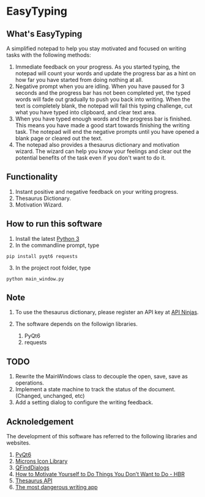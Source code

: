 # EasyTyping

## What's EasyTyping

A simplified notepad to help you stay motivated and focused on writing tasks with the following methods:

1. Immediate feedback on your progress. As you started typing, the notepad will count your words and update the progress bar as a hint on how far you have started from doing nothing at all.
1. Negative prompt when you are idling. When you have paused for 3 seconds and the progress bar has not been completed yet, the typed words will fade out gradually to push you back into writing. When the text is completely blank, the notepad will fail this typing challenge, cut what you have typed into clipboard, and clear text area.
1. When you have typed enough words and the progress bar is finished. This means you have made a good start towards finishing the writing task. The notepad will end the negative prompts until you have opened a blank page or cleared out the text.
1. The notepad also provides a thesaurus dictionary and motivation wizard. The wizard can help you know your feelings and clear out the potential benefits of the task even if you don't want to do it.

## Functionality

1. Instant positive and negative feedback on your writing progress.
1. Thesaurus Dictionary.
1. Motivation Wizard.

## How to run this software

1. Install the latest [Python 3](https://www.python.org/downloads/)
2. In the commandline prompt, type
~~~
pip install pyqt6 requests
~~~
3. In the project root folder, type
~~~
python main_window.py
~~~

## Note

1. To use the thesaurus dictionary, please register an API key at [API Ninjas](https://api-ninjas.com/api/thesaurus).

1. The software depends on the followign libraries.
    1. PyQt6
    1. requests

## TODO
1. Rewrite the MainWindows class to decouple the open, save, save as operations.
1. Implement a state machine to track the status of the document. (Changed, unchanged, etc)
1. Add a setting dialog to configure the writing feedback.

## Acknoledgement

The development of this software has referred to the following libraries and websites.

1. [PyQt6](https://www.riverbankcomputing.com/software/pyqt/)
1. [Microns Icon Library](https://www.s-ings.com/projects/microns-icon-font/)
1. [QFindDialogs](https://github.com/Yet-Zio/QFindDialogs)
1. [How to Motivate Yourself to Do Things You Don’t Want to Do - HBR](https://hbr.org/2018/12/how-to-motivate-yourself-to-do-things-you-dont-want-to-do)
1. [Thesaurus API](https://api-ninjas.com/api/thesaurus)
1. [The most dangerous writing app](https://www.squibler.io/dangerous-writing-prompt-app)
